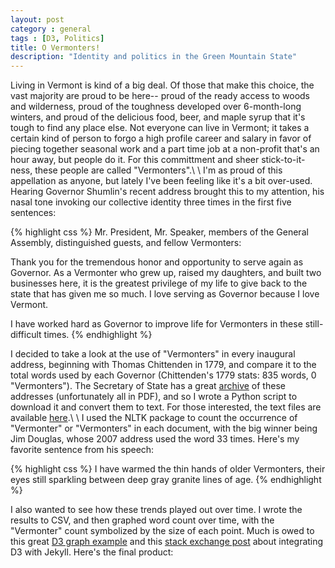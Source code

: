 ```yaml
---
layout: post
category : general
tags : [D3, Politics]
title: O Vermonters!
description: "Identity and politics in the Green Mountain State"
---
```

Living in Vermont is kind of a big deal. Of those that make this choice, the vast majority are proud to be here-- proud of the ready access to woods and wilderness, proud of the toughness developed over 6-month-long winters, and proud of the delicious food, beer, and maple syrup that it's tough to find any place else. Not everyone can live in Vermont; it takes a certain kind of person to forgo a high profile career and salary in favor of piecing together seasonal work and a part time job at a non-profit that's an hour away, but people do it. For this committment and sheer stick-to-it-ness, these people are called "Vermonters".\\
\\
I'm as proud of this appellation as anyone, but lately I've been feeling like it's a bit over-used. Hearing Governor Shumlin's recent address  brought this to my attention, his nasal tone invoking our collective identity three times in the first five sentences:

{% highlight css %}
Mr. President, Mr. Speaker, members of the General Assembly, distinguished guests, 
and fellow Vermonters:

Thank you for the tremendous honor and opportunity to serve again as Governor. 
As a Vermonter who grew up, raised my daughters, and built two businesses here, it 
is the greatest privilege of my life to give back to the state that has given me 
so much. I love serving as Governor because I love Vermont.

I have worked hard as Governor to improve life for Vermonters in these 
still-difficult times.
{% endhighlight %}

I decided to take a look at the use of "Vermonters" in every inaugural address, beginning with Thomas Chittenden in 1779, and compare it to the total words used by each Governor (Chittenden's 1779 stats: 835 words, 0 "Vermonters"). The Secretary of State has a great [archive](https://www.sec.state.vt.us/archives-records/state-archives/government-history/inaugurals-and-farewells/table-of-addresses.aspx) of these addresses (unfortunately all in PDF), and so I wrote a Python script to download it and convert them to text. For those interested, the text files are available [here](http://www.mappingvermont.org/data/inauguraladdresses).\\
\\
I used the NLTK package to count the occurrence of "Vermonter" or "Vermonters" in each document, with the big winner being Jim Douglas, whose 2007 address used the word 33 times. Here's my favorite sentence from his speech:

{% highlight css %}
I have warmed the thin hands of older Vermonters, their eyes still sparkling 
between deep gray granite lines of age.
{% endhighlight %}

I also wanted to see how these trends played out over time. I wrote the results to CSV, and then graphed word count over time, with the "Vermonter" count symbolized by the size of each point. Much is owed to this great [D3 graph example](http://wrobstory.github.io/2013/11/D3-brush-and-tooltip.html) and this [stack exchange post](http://stackoverflow.com/questions/22651346/how-to-embed-a-d3-js-example-to-the-jekyll-blog-post) about integrating D3 with Jekyll. Here's the final product:

<style>

#example .point {
  fill: #2f225d;
  stroke: #afa2dc;
}

#example .selected {
  fill: #afa2dc;
  stroke: #2f225d;
}

#example .axis {
  font: 10px sans-serif;
}

#example p {
  font: 12px sans-serif;
  margin: 0 0 0 0;
  padding: 0;
}

#main .tooltip {
  font: 12px sans-serif;
  margin: 0 0 0 0;
  padding: 0;
}

#example .clear-button {
  font: 14px sans-serif;
  cursor: pointer;
}

#example .axis path,
.axis line {
  fill: none;
  stroke: #000;
  shape-rendering: crispEdges;
}

#example .brush .extent {
  stroke: #fff;
  fill-opacity: .125;
  shape-rendering: crispEdges;
}
</style>
<script src="http://d3js.org/d3.v3.min.js"></script>
<script>
d3.helper = {};

d3.helper.tooltip = function(){
    var tooltipDiv;
    var bodyNode = d3.select('div#main').node();

    function tooltip(selection){

        selection.on('mouseover.tooltip', function(pD, pI){
            // Clean up lost tooltips
            d3.select('div#main').selectAll('div.tooltip').remove();
            // Append tooltip
            tooltipDiv = d3.select('div#main')
                           .append('div')
                           .attr('class', 'tooltip')
            var absoluteMousePos = d3.mouse(bodyNode);
            tooltipDiv.style({
				
                left: (absoluteMousePos[0])+'px',
                top: (absoluteMousePos[1])+'px',
                'background-color': '#d8d5e4',
                width: '170px',
                height: '60px',
                padding: '5px',
                position: 'absolute',
                'z-index': 1001,
                'box-shadow': '0 1px 2px 0 #656565'
            });

            var first_line = '<p>Governor: ' + pD.governor + '<br>'
            var second_line = 'Year: ' + pD.year + '<br>'
            var third_line = 'Total Words: ' + pD.totalwords_text + '<br>'
            var fourth_line = 'Number of "Vermonters": ' + pD.numvermonters

            tooltipDiv.html(first_line + second_line + third_line + fourth_line)
        })
        .on('mousemove.tooltip', function(pD, pI){
            // Move tooltip
            var absoluteMousePos = d3.mouse(bodyNode);
            tooltipDiv.style({
                left: (absoluteMousePos[0] - 190)+'px',
                top: (absoluteMousePos[1] + 10)+'px'
            });
        })
        .on('mouseout.tooltip', function(pD, pI){
            // Remove tooltip
            tooltipDiv.remove();
        });

    }

    tooltip.attr = function(_x){
        if (!arguments.length) return attrs;
        attrs = _x;
        return this;
    };

    tooltip.style = function(_x){
        if (!arguments.length) return styles;
        styles = _x;
        return this;
    };

    return tooltip;
};

var data = [];
var values = [];

d3.csv("http://www.mappingvermont.org/data/inauguraladdresses/wordcount.csv", function(csvData) {
//d3.csv("http://localhost:4000/data/inauguraladdresses/wordcount.csv", function(csvData) {

  csvData.forEach(function(d) {
 
	data.push({
	index: +d.UniqueID,
    year: +d.Year,
    governor: d.Governor,
    totalwords: d.Totalwords,
    totalwords_text: d.Totalwords_STR,
    numvermonters: +d.Numberofvermonters,
    pcttotal: parseFloat(d.Pctwords)
	});
	
	values.push(+d.Totalwords);
	
  });
  buildChart(data);
})

function buildChart(inputData){

	var margin = {top: 20, right: 50, bottom: 60, left: 40},
		width = 720 - margin.left - margin.right,
		height = 500 - margin.top - margin.bottom;

	var x = d3.scale.linear()
		.range([0, width])
		.domain([1775, 2026]);

	var y = d3.scale.linear()
		.range([height, 0])
		.domain([0, d3.max(values) + 100]);

	var brush = d3.svg.brush()
		.x(x)
		.on("brush", brushmove)
		.on("brushend", brushend);

	var xAxis = d3.svg.axis()
		.scale(x)
		.orient("bottom").tickFormat(d3.format("d"));

	var yAxis = d3.svg.axis()
		.scale(y)
		.orient("left")
		.ticks(11);

	var svg = d3.select("div#example").append("svg")
		.attr("width", width + margin.left + margin.right)
		.attr("height", height + margin.top + margin.bottom)
	  .append("g")
		.attr("transform", "translate(" + margin.left + "," + margin.top + ")");

	svg.append("g")
		.attr("class", "x axis")
		.attr("clip-path", "url(#clip)")
		.attr("transform", "translate(0," + height + ")")
		.call(xAxis);

	svg.append("g")
		.attr("class", "y axis")
		.call(yAxis);

	svg.append("g")
		.attr("class", "brush")
		.call(brush)
	  .selectAll('rect')
		.attr('height', height);

	svg.append("defs").append("clipPath")
		.attr("id", "clip")
	  .append("rect")
		.attr("width", width)
		.attr("height", height + 20);

	points = svg.selectAll(".point")
		.data(inputData)
	  .enter().append("circle")
		.attr("class", "point")
		.attr("clip-path", "url(#clip)")
		.attr("r", function(d){return d.numvermonters + 1.75;})
		.attr("cx", function(d) { return x(d.year); })
		.attr("cy", function(d) { return y(d.totalwords); })
		.call(d3.helper.tooltip());

	points.on('mousedown', function(){
	  brush_elm = svg.select(".brush").node();
	  new_click_event = new Event('mousedown');
	  new_click_event.pageX = d3.event.pageX;
	  new_click_event.clientX = d3.event.clientX;
	  new_click_event.pageY = d3.event.pageY;
	  new_click_event.clientY = d3.event.clientY;
	  brush_elm.dispatchEvent(new_click_event);
	});
		
	function brushmove() {
	  var extent = brush.extent();
	  points.classed("selected", function(d) {
		is_brushed = extent[0] <= d.year && d.year <= extent[1];
		return is_brushed;
	  });
	}

	function brushend() {
	  get_button = d3.select(".clear-button");
	  if(get_button.empty() === true) {
		clear_button = svg.append('text')
		  .attr("y", 460)
		  .attr("x", 540)
		  .attr("class", "clear-button")
		  .text("Clear Brush");
	  }

	  x.domain(brush.extent());

	  transition_data();
	  reset_axis();

	  points.classed("selected", false);
	  d3.select(".brush").call(brush.clear());

	  clear_button.on('click', function(){
		x.domain([1778, 2016]);
		transition_data();
		reset_axis();
		clear_button.remove();
	  });
	}

	function transition_data() {
	  svg.selectAll(".point")
		.data(data)
	  .transition()
		.duration(500)
		.attr("cx", function(d) { return x(d.year); });
	}

	function reset_axis() {
	  svg.transition().duration(500)
	   .select(".x.axis")
	   .call(xAxis);
	}
}

</script>

<div id="example"></div>
